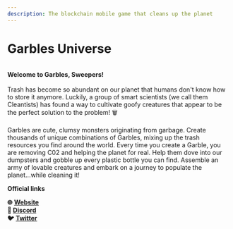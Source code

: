 ```yaml
---
description: The blockchain mobile game that cleans up the planet
---
```


# Garbles Universe

<figure><img src=".gitbook/assets/Discord background image copy 2.jpeg" alt=""><figcaption></figcaption></figure>

**Welcome to Garbles, Sweepers!** \
\
Trash has become so abundant on our planet that humans don't know how to store it anymore. Luckily, a group of smart scientists (we call them Cleantists) has found a way to cultivate goofy creatures that appear to be the perfect solution to the problem! 🗑️ \
&#x20;\
Garbles are cute, clumsy monsters originating from garbage. Create thousands of unique combinations of Garbles, mixing up the trash resources you find around the world. Every time you create a Garble, you are removing C02 and helping the planet for real. Help them dove into our dumpsters and gobble up every plastic bottle you can find. Assemble an army of lovable creatures and embark on a journey to populate the planet...while cleaning it!

**Official links**

**🌐** [**Website**](https://www.garbles.fun/)****\
**👾** [**Discord**](https://discord.gg/yKvddrZ25u)****\
**🐦** [**Twitter**](https://twitter.com/garblesfun)
